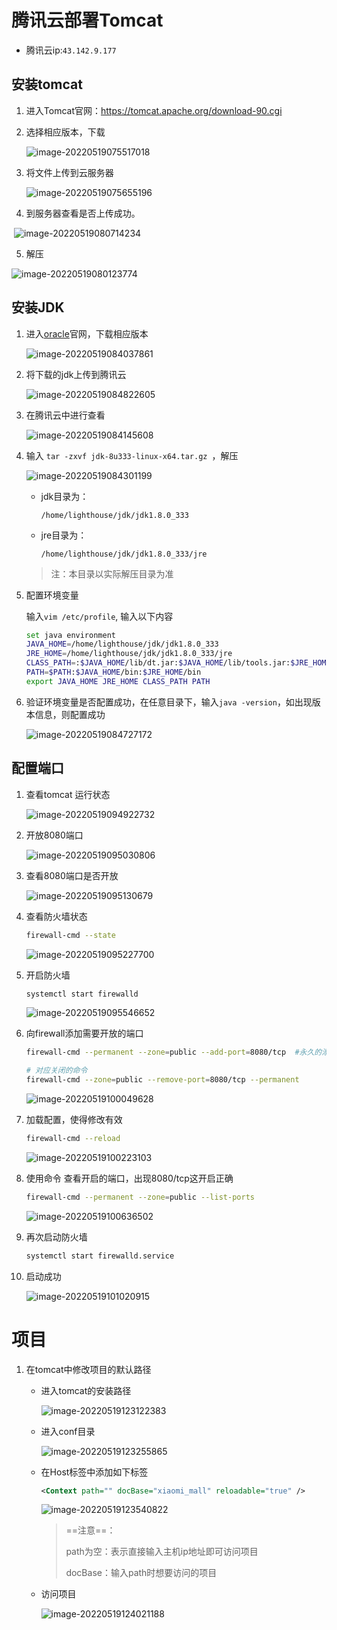 # 腾讯云部署Tomcat

- 腾讯云ip:`43.142.9.177`

## 安装tomcat

1. 进入Tomcat官网：https://tomcat.apache.org/download-90.cgi

2. 选择相应版本，下载

   ![image-20220519075517018](https://s2.loli.net/2022/05/23/16IdRUFMENTtQZW.png)

3. 将文件上传到云服务器

   ![image-20220519075655196](https://s2.loli.net/2022/05/23/dcqR4b2zl5gDOrj.png)

4. 到服务器查看是否上传成功。

​		![image-20220519080714234](https://s2.loli.net/2022/05/23/LcwBhMfRCsk2H4Z.png)

5. 解压

![image-20220519080123774](https://s2.loli.net/2022/05/23/pwIhHO5lfxNMTgL.png)

## 安装JDK

1. 进入[oracle](https://www.oracle.com/java/technologies/downloads/#java8)官网，下载相应版本

   ![image-20220519084037861](https://s2.loli.net/2022/05/23/EnVt7CNif418ZTO.png)

2. 将下载的jdk上传到腾讯云

   ![image-20220519084822605](https://s2.loli.net/2022/05/23/ylmnuxizD2AeSkG.png)

3. 在腾讯云中进行查看

   ![image-20220519084145608](https://s2.loli.net/2022/05/23/I5JvUCVAW1BSwh8.png)

4. 输入 `tar -zxvf jdk-8u333-linux-x64.tar.gz `，解压

   ![image-20220519084301199](https://s2.loli.net/2022/05/23/jwVhdiaIN5eWGFA.png)

   - jdk目录为：

     ```
     /home/lighthouse/jdk/jdk1.8.0_333
     ```

   - jre目录为：

     ```
     /home/lighthouse/jdk/jdk1.8.0_333/jre
     ```

   > 注：本目录以实际解压目录为准

5. 配置环境变量

   输入`vim /etc/profile`, 输入以下内容

   ```bash
   set java environment
   JAVA_HOME=/home/lighthouse/jdk/jdk1.8.0_333
   JRE_HOME=/home/lighthouse/jdk/jdk1.8.0_333/jre
   CLASS_PATH=:$JAVA_HOME/lib/dt.jar:$JAVA_HOME/lib/tools.jar:$JRE_HOME/lib
   PATH=$PATH:$JAVA_HOME/bin:$JRE_HOME/bin
   export JAVA_HOME JRE_HOME CLASS_PATH PATH
   ```

6. 验证环境变量是否配置成功，在任意目录下，输入`java -version`，如出现版本信息，则配置成功

   ![image-20220519084727172](https://s2.loli.net/2022/05/23/D8XrbzPTfRsJQp5.png)



## 配置端口

1. 查看tomcat 运行状态

   ![image-20220519094922732](https://s2.loli.net/2022/05/23/iGkwphTPnx5gW4d.png)

2. 开放8080端口

   ![image-20220519095030806](https://s2.loli.net/2022/05/23/dSiXUFD8P2bwzxN.png)

3. 查看8080端口是否开放

   ![image-20220519095130679](https://s2.loli.net/2022/05/23/tmVbiLj8IZPerxD.png)

4. 查看防火墙状态

   ```bash
   firewall-cmd --state
   ```

   ![image-20220519095227700](https://s2.loli.net/2022/05/23/L29JnVXiIcpz8xF.png)

5. 开启防火墙

   ```bash
   systemctl start firewalld
   ```

   ![image-20220519095546652](https://s2.loli.net/2022/05/23/cM7NRJSH5TiVGhf.png)

6. 向firewall添加需要开放的端口

   ```bash
   firewall-cmd --permanent --zone=public --add-port=8080/tcp  #永久的添加该端口。去掉--permanent则表示临时。
   
   # 对应关闭的命令
   firewall-cmd --zone=public --remove-port=8080/tcp --permanent
   ```

   ![image-20220519100049628](https://s2.loli.net/2022/05/23/WiCRYnbUxpPSQHF.png)

7. 加载配置，使得修改有效

   ```bash
   firewall-cmd --reload  
   ```

   ![image-20220519100223103](https://s2.loli.net/2022/05/23/BXzQOJGCsxhfYgV.png)

8. 使用命令 查看开启的端口，出现8080/tcp这开启正确

   ```bash
   firewall-cmd --permanent --zone=public --list-ports
   ```

   ![image-20220519100636502](https://s2.loli.net/2022/05/23/o7s49NTkpqnJexi.png)

9. 再次启动防火墙

   ```bash
   systemctl start firewalld.service 
   ```

10. 启动成功

    ![image-20220519101020915](https://s2.loli.net/2022/05/23/c7iWRZUmab1qoSN.png)

# 项目

1. 在tomcat中修改项目的默认路径

   - 进入tomcat的安装路径

     ![image-20220519123122383](https://s2.loli.net/2022/05/23/S2tLh8BW9PcNJTw.png)

   - 进入conf目录

     ![image-20220519123255865](https://s2.loli.net/2022/05/23/lKwYTpbvLhV3mrk.png)

   - 在Host标签中添加如下标签

     ```xml
     <Context path="" docBase="xiaomi_mall" reloadable="true" />
     ```

     ![image-20220519123540822](https://s2.loli.net/2022/05/23/pbQGVza93xkZ2fn.png)

     > ==注意==：
     >
     > path为空：表示直接输入主机ip地址即可访问项目
     >
     > docBase：输入path时想要访问的项目

   - 访问项目

     ![image-20220519124021188](https://s2.loli.net/2022/05/23/8mDrpq2n1hSBaXL.png)